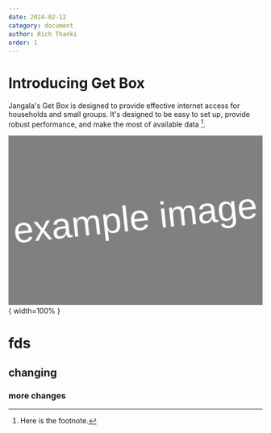 ```yaml
---
date: 2024-02-12
category: document
author: Rich Thanki
order: 1
---
```



# Introducing Get Box

Jangala's Get Box is designed to provide effective internet access for households and small groups. It's designed to be easy to set up, provide robust performance, and make the most of available data [^1].

![Jangala's Mission](images/jangala-mission.svg){ width=100% } <br/>

[^1]: Here is the footnote.

# fds
## changing
### more changes